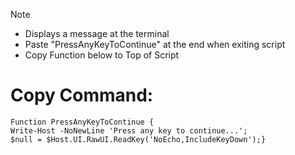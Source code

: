 > [!NOTE]
> - Displays a message at the terminal
> - Paste "PressAnyKeyToContinue" at the end when exiting script 
> - Copy Function below to Top of Script

# Copy Command:
```
Function PressAnyKeyToContinue {
Write-Host -NoNewLine 'Press any key to continue...';
$null = $Host.UI.RawUI.ReadKey('NoEcho,IncludeKeyDown');}
```
